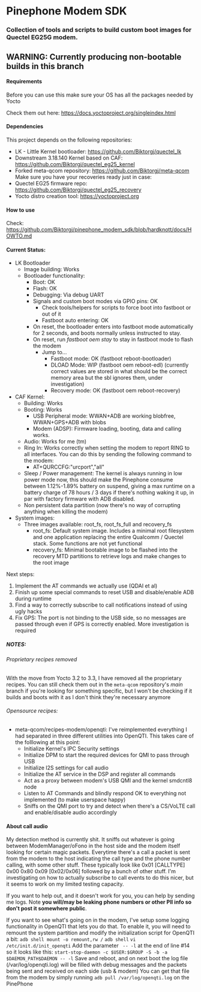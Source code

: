 # Pinephone Modem SDK

### Collection of tools and scripts to build custom boot images for Quectel EG25G modem.

## WARNING: Currently producing non-bootable builds in this branch

#### Requirements
Before you can use this make sure your OS has all the packages needed by Yocto

Check them out here: https://docs.yoctoproject.org/singleindex.html

#### Dependencies
This project depends on the following repositories:
* LK - Little Kernel bootloader: https://github.com/Biktorgj/quectel_lk
* Downstream 3.18.140 Kernel based on CAF: https://github.com/Biktorgj/quectel_eg25_kernel
* Forked meta-qcom repository: https://github.com/Biktorgj/meta-qcom
Make sure you have your recoveries ready just in case:
* Quectel EG25 firmware repo: https://github.com/Biktorgj/quectel_eg25_recovery
* Yocto distro creation tool: https://yoctoproject.org

#### How to use
Check: https://github.com/Biktorgj/pinephone_modem_sdk/blob/hardknott/docs/HOWTO.md

#### Current Status:
* LK Bootloader
  * Image building: Works
  * Bootloader functionality:
    * Boot: OK
    * Flash: OK
    * Debugging: Via debug UART
    * Signals and custom boot modes via GPIO pins: OK
      * Check tools/helpers for scripts to force boot into fastboot or out of it
      * Fastboot auto entering: OK
	* On reset, the bootloader enters into fastboot mode automatically for 2 seconds, and boots normally unless instructed to stay.
	* On reset, run _fastboot oem stay_ to stay in fastboot mode to flash the modem
      * Jump to...
        * Fastboot mode: OK (fastboot reboot-bootloader)
        * DLOAD Mode: WIP (fastboot oem reboot-edl) (currently correct values are stored in what should be the correct memory area but the sbl ignores them, under investigation)
        * Recovery mode: OK (fastboot oem reboot-recovery)
* CAF Kernel:
	* Building: Works
	* Booting: Works
		* USB Peripheral mode: WWAN+ADB are working blobfree, WWAN+GPS+ADB with blobs
		* Modem (ADSP): Firmware loading, booting, data and calling works.
    * Audio: Works for me (tm)
    * Ring In: Works correctly when setting the modem to report RING to all interfaces. You can do this by sending the following command to the modem:
      * AT+QURCCFG:"urcport","all"
    * Sleep / Power management: The kernel is always running in low power mode now, this should make the Pinephone consume between 1.12%-1.89% battery on suspend, giving a max runtime on a battery charge of 78 hours / 3 days if there's nothing waking it up, in par with factory firmware with ADB disabled.
    * Non persistent data partition (now there's no way of corrupting anything when killing the modem)
* System images:
	* Three images available: root_fs, root_fs_full and recovery_fs
        * root_fs: Default system image. Includes a minimal root filesystem and one application replacing the entire Qualcomm / Quectel stack. Some functions are not yet functional
        * recovery_fs: Minimal bootable image to be flashed into the recovery MTD partitions to retrieve logs and make changes to the root image

Next steps:
 1. Implement the AT commands we actually use (QDAI et al)
 2. Finish up some special commands to reset USB and disable/enable ADB during runtime
 2. Find a way to correctly subscribe to call notifications instead of using ugly hacks
 3. Fix GPS: The port is not binding to the USB side, so no messages are passed through even if GPS is correctly enabled. More investigation is required


##### NOTES:
###### Proprietary recipes removed
With the move from Yocto 3.2 to 3.3, I have removed all the proprietary recipes. You can still check them out in the `meta-qcom` repository's *main* branch if you're looking for something specific, but I won't be checking if it builds and boots with it as I don't think they're necessary anymore

###### Opensource recipes:
  * meta-qcom/recipes-modem/openqti: I've reimplemented everything I had separated in three different utilities into OpenQTI. This takes care of the folllowing at this point:
     - Initialize Kernel's IPC Security settings
     - Initialize DPM to start the required devices for QMI to pass through USB
     - Initialize I2S settings for call audio
     - Initialize the AT service in the DSP and register all commands
     - Act as a proxy between modem's USB QMI and the kernel smdcntl8 node
     - Listen to AT Commands and blindly respond OK to everything not implemented (to make userspace happy)
     - Sniffs on the QMI port to try and detect when there's a CS/VoLTE call and enable/disable audio accordingly

#### About call audio
   My detection method is currently shit. It sniffs out whatever is going between ModemManager/oFono in the host side and the modem itself looking for certain magic packets. Everytime there's a call a packet is sent from the modem to the host indicating the call type and the phone number calling, with some other stuff. These typically look like 0x01 [CALLTYPE] 0x00 0x80 0x09 [0x02/0x06] followed by a bunch of other stuff. I'm investigating on how to actually subscribe to call events to do this nicer, but it seems to work on my limited testing capacity.

   If you want to help out, and it doesn't work for you, you can help by sending me logs. Note **you will/may be leaking phone numbers or other PII info so don't post it somewhere public**.

   If you want to see what's going on in the modem, I've setup some logging functionality in OpenQTI that lets you do that. To enable it, you will need to remount the system partition and modify the initialization script for OpenQTI a bit:
   `adb shell mount -o remount,rw /`
   `adb shell`
   `vi /etc/init.d/init_openqti`
   Add the parameter ` -- -l` at the end of line #14 so it looks like this:
   `start-stop-daemon -c $USER:$GROUP -S -b -a $DAEMON_PATH$DAEMON -- -l`
   Save and reboot, and on next boot the log file (/var/log/openqti.log) will be filled with debug messages and the packets being sent and received on each side (usb & modem)
   You can get that file from the modem by simply running
   `adb pull /var/log/openqti.log` 
   on the PinePhone
